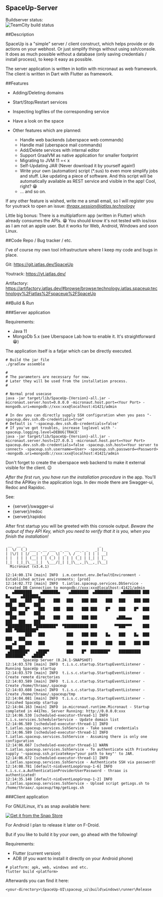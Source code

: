 ## SpaceUp-Server

Buildserver status:  
![TeamCity build status](https://tc.iatlas.dev/app/rest/builds/buildType:id:SpaceUpServer_Build/statusIcon.svg)

##Description

SpaceUp is a "simple" server / client construct, which helps provide or do actions on your webhost. Or just simplify things without using ssh/console.
It does as much possible without a database (only saving credentials / install process), to keep it easy as possible.

The server application is written in kotlin with micronaut as web framework. The client is written in Dart with Flutter as framework.

##Features

* Adding/Deleting domains
* Start/Stop/Restart services
* Inspecting logfiles of the corresponding service
* Have a look on the space

* Other features which are planned:
  * Handle web backends (uberspace web commands)
  * Handle mail (uberspace mail commands)
  * Add/Delete services with internal editor
  * Support GraalVM as native application for smaller footprint
  * Migrating to JVM 11 =< x
  * Self-Updating JAR (Never download it by yourself again!)
  * Write your own (automation) script (*.sus) to even more simplify jobs and stuff.
  Like updating a piece of software. And this script will be automatically available as REST service and visible in the app! Cool, right? 😁
  * ... and so on.

If any other feature is wished, write me a small email, so I will register you for youtrack to open an issue:
*thraax.session@iatlas.technology*

Little big bonus: There is a multiplatform app (written in Flutter) which already consumes the APIs. 😁
You should know it's not tested with ios/osx as I am not an apple user.
But it works for Web, Android, Windows and soon Linux.

##Code Repo / Bug tracker / etc.

I've of course my own tool infrastructure where I keep my code and bugs in place.

Git: https://git.iatlas.dev/SpaceUp

Youtrack: https://yt.iatlas.dev/

Artifactory:
https://artifactory.iatlas.dev/#browse/browse:technology.iatlas.spaceup:technology%2Fiatlas%2Fspaceup%2FSpaceUp

##Build & Run

###Server application

Requirements:

* Java 11
* MongoDb 5.x (see Uberspace Lab how to enable it. It's straightforward 😁)

The application itself is a fatjar which can be directly executed.

```
# Build the jar file
./gradlew assemble

#
# The parameters are necessary for now.
# Later they will be used from the installation process.
#

# Normal prod usecase
java -jar target/lib/SpaceUp-{Version}-all.jar -micronaut.server.host=0.0.0.0 -micronaut.host.port=<Your Port> -mongodb.uri=mongodb://xxx:xxx@localhost:41421/admin

# In dev you can directly supply SSH configuration when you pass "-spaceup.dev.ssh.db-credentials=true"
# Default is '-spaceup.dev.ssh.db-credentials=false'
# If you've got troubles, increase loglevel with '-spaceup.logging.level=DEBUG|TRACE'
java -jar target/lib/SpaceUp-{Version}-all.jar -micronaut.server.host=127.0.0.1 -micronaut.host.port=<Your Port> spaceup.dev.ssh.db-credentials=false -spaceup.ssh.host=<Your server to connect> -spaceup.ssh.username=<User> -spaceup.ssh.password=<Password> -mongodb.uri=mongodb://xxx:xxx@localhost:41421/admin
```

Don't forget to create the uberspace web backend to make it external visible for the client. 😉

*After the first run, you have run the installation procedure* in the app. You'll find the APIKey in the application logs.
In dev mode there are Swagger-ui, Redoc and Rapidoc.

See:

* {server}/swagger-ui
* {server}/redoc
* {server}/rapidoc

After first startup you will be greeted with this console output.
*Beware the output of they API Key, which you need to verify that it is you, when you finish the installation!*

```
 __  __ _                                  _   
|  \/  (_) ___ _ __ ___  _ __   __ _ _   _| |_ 
| |\/| | |/ __| '__/ _ \| '_ \ / _` | | | | __|
| |  | | | (__| | | (_) | | | | (_| | |_| | |_ 
|_|  |_|_|\___|_|  \___/|_| |_|\__,_|\__,_|\__|
  Micronaut (v3.4.1)

12:14:00.174 [main] INFO  i.m.context.env.DefaultEnvironment - Established active environments: [prod]
12:14:02.772 [main] INFO  t.iatlas.spaceup.services.DbService - Created DB Connection to mongodb://xxx:xxx@localhost:41421/admin
   ▄████████    ▄███████▄    ▄████████  ▄████████    ▄████████ ███    █▄     ▄███████▄ 
  ███    ███   ███    ███   ███    ███ ███    ███   ███    ███ ███    ███   ███    ███ 
  ███    █▀    ███    ███   ███    ███ ███    █▀    ███    █▀  ███    ███   ███    ███ 
  ███          ███    ███   ███    ███ ███         ▄███▄▄▄     ███    ███   ███    ███ 
▀███████████ ▀█████████▀  ▀███████████ ███        ▀▀███▀▀▀     ███    ███ ▀█████████▀  
         ███   ███          ███    ███ ███    █▄    ███    █▄  ███    ███   ███        
   ▄█    ███   ███          ███    ███ ███    ███   ███    ███ ███    ███   ███        
 ▄████████▀   ▄████▀        ███    █▀  ████████▀    ██████████ ████████▀   ▄████▀      
        SpaceUp Server (0.24.1-SNAPSHOT)
12:14:03.578 [main] INFO  t.i.s.c.startup.StartupEventListener - Running SpaceUp startup
12:14:03.579 [main] INFO  t.i.s.c.startup.StartupEventListener - Create remote directories
12:14:03.589 [main] INFO  t.i.s.c.startup.StartupEventListener - Create /home/thraax/.spaceup
12:14:03.608 [main] INFO  t.i.s.c.startup.StartupEventListener - Create /home/thraax/.spaceup/tmp
12:14:04.081 [main] INFO  t.i.s.c.startup.StartupEventListener - Finished SpaceUp startup
12:14:04.163 [main] INFO  io.micronaut.runtime.Micronaut - Startup completed in 4417ms. Server Running: http://0.0.0.0:xxx
12:14:06.530 [scheduled-executor-thread-1] INFO  t.i.s.services.SchedulerService - Update domain list
12:14:06.589 [scheduled-executor-thread-1] INFO  t.iatlas.spaceup.services.SshService - Take saved credentials
12:14:06.589 [scheduled-executor-thread-1] INFO  t.iatlas.spaceup.services.SshService - Assuming there is only one configuration
12:14:06.667 [scheduled-executor-thread-1] WARN  t.iatlas.spaceup.services.SshService - To authenticate with Privatekey supply '-spaceup.ssh.privatekey="your path to key"' to JAR.
12:14:06.672 [scheduled-executor-thread-1] INFO  t.iatlas.spaceup.services.SshService - Authenticate SSH via password!
12:14:08.781 [default-nioEventLoopGroup-1-6] INFO  t.i.s.c.a.AuthenticationProviderUserPassword - thraax is authenticated!
12:14:35.148 [default-nioEventLoopGroup-1-2] INFO  t.iatlas.spaceup.services.SshService - Upload script getLogs.sh to /home/thraax/.spaceup/tmp/getLogs.sh
```

###Client application

For GNU/Linux, it's as snap available here:

[![Get it from the Snap Store](https://snapcraft.io/static/images/badges/en/snap-store-black.svg)](https://snapcraft.io/spaceup-ui)

For Android I plan to release it later on F-Droid.

But if you like to build it by your own, go ahead with the following!

Requirements:

* Flutter (current version)
* ADB (if you want to install it directly on your Android phone)

```
# platform: apk, web, windows and etc.
flutter build <platform>
```

Afterwards you can find it here:
```
<your-directory>\SpaceUp-UI\spaceup_ui\build\windows\runner\Release
```
